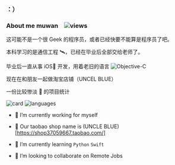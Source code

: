 ### ：）

<!--
**muwan/muwan** is a ✨ _special_ ✨ repository because its `README.md` (this file) appears on your GitHub profile.

Here are some ideas to get you started:

- 🔭 I’m currently working on ...
- 🌱 I’m currently learning ...
- 👯 I’m looking to collaborate on ...
- 🤔 I’m looking for help with ...
- 💬 Ask me about ...
- 📫 How to reach me: ...
- 😄 Pronouns: ...
- ⚡ Fun fact: ...
-->

### About me muwan &#8194; ![views](https://views.whatilearened.today/views/github/muwan/muwan.svg) 
这可能不是一个很 Geek 的程序员，或者已经快要不能算是程序员了吧。

本科学习的是通信工程 🛰️，已经在毕业后全部交给老师了。

毕业后一直从事 iOS📱 开发，用着老旧的语言 ![Objective-C](https://img.shields.io/badge/-Objective--C-blue)

现在在和朋友一起做淘宝店铺（UNCEL BLUE）

一份比较惨淡 🥺 的项目统计

![card](https://github-readme-stats.vercel.app/api?username=muwan&show_icons=true&line_height=21&show_icons=true&theme=vue&hide_border=true)
![languages](https://github-readme-stats.vercel.app/api/top-langs/?username=muwan&show_icons=true&layout=compact&theme=vue&hide_border=true&hide=html,css)

- 🔭 I’m currently working for myself

- 🍑 Our taobao shop name is (UNCLE BLUE)[https://shop37059667.taobao.com/]

- 🌱 I’m currently learning `Python` `Swift`

- 👯 I’m looking to collaborate on Remote Jobs
